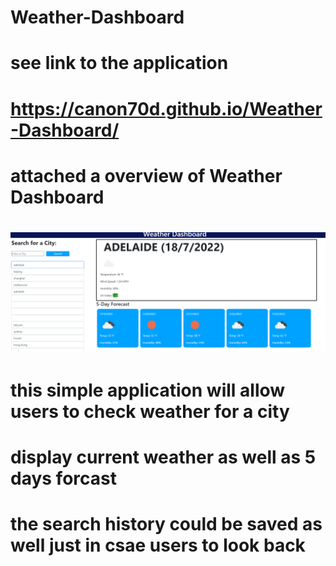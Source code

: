 # Weather-Dashboard

# see link to the application
# https://canon70d.github.io/Weather-Dashboard/
#
# attached a overview of Weather Dashboard
# ![alt text](assets/images/sample.png)
#
# this simple application will allow users to check weather for a city
# display current weather as well as 5 days forcast
# the search history could be saved as well just in csae users to look back 
